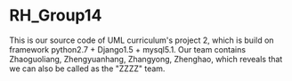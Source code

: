 RH_Group14
==========

This is our source code of UML curriculum's project 2, which is build on framework python2.7 + Django1.5 + mysql5.1.
Our team contains Zhaoguoliang, Zhengyuanhang, Zhangyong, Zhenghao, which reveals that we can also be called as the
"ZZZZ" team. 
